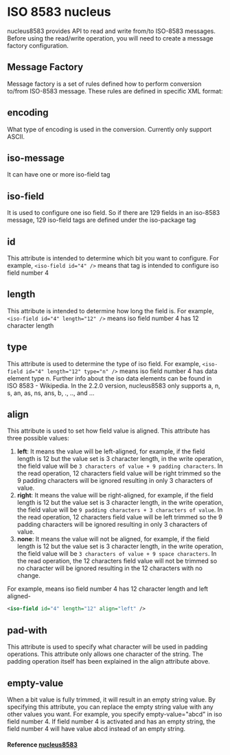 # ISO 8583 nucleus
nucleus8583 provides API to read and write from/to ISO-8583 messages. Before using the read/write operation, you will need to create a message factory configuration.

## Message Factory
Message factory is a set of rules defined how to perform conversion to/from ISO-8583 message. These rules are defined in specific XML format:

## encoding
What type of encoding is used in the conversion. Currently only support ASCII.

## iso-message
It can have one or more iso-field tag

## iso-field 
It is used to configure one iso field. So if there are 129 fields in an iso-8583 message, 129 iso-field tags are defined under the iso-package tag

## id
This attribute is intended to determine which bit you want to configure. For example, ```<iso-field id="4" />``` means that tag is intended to configure iso field number 4

## length
This attribute is intended to determine how long the field is. For example, ```<iso-field id="4" length="12" />``` means iso field number 4 has 12 character length

## type 
This attribute is used to determine the type of iso field. For example, ```<iso-field id="4" length="12" type="n" />``` means iso field number 4 has data element type n. Further info about the iso data elements can be found in ISO 8583 - Wikipedia. In the 2.2.0 version, nucleus8583 only supports a, n, s, an, as, ns, ans, b, ., .., and ...

## align
This attribute is used to set how field value is aligned. This attribute has three possible values:
1. **left**: It means the value will be left-aligned, for example, if the field length is 12 but the value set is 3 character length, in the write operation, the field value will be `3 characters of value + 9 padding characters`. In the read operation, 12 characters field value will be right trimmed so the 9 padding characters will be ignored resulting in only 3 characters of value.
2. **right**: It means the value will be right-aligned, for example, if the field length is 12 but the value set is 3 character length, in the write operation, the field value will be `9 padding characters + 3 characters of value`. In the read operation, 12 characters field value will be left trimmed so the 9 padding characters will be ignored resulting in only 3 characters of value.
3. **none**: It means the value will not be aligned, for example, if the field length is 12 but the value set is 3 character length, in the write operation, the field value will be `3 characters of value + 9 space characters`. In the read operation, the 12 characters field value will not be trimmed so no character will be ignored resulting in the 12 characters with no change.

For example, means iso field number 4 has 12 character length and left aligned-
```xml
<iso-field id="4" length="12" align="left" />
```


## pad-with
This attribute is used to specify what character will be used in padding operations. This attribute only allows one character of the string. The padding operation itself has been explained in the align attribute above.

## empty-value 
When a bit value is fully trimmed, it will result in an empty string value. By specifying this attribute, you can replace the empty string value with any other values you want. For example, you specify empty-value="abcd" in iso field number 4. If field number 4 is activated and has an empty string, the field number 4 will have value abcd instead of an empty string.

#### Reference [nucleus8583](https://github.com/robbik/nucleus8583/blob/master/wiki/Manual.wiki)
